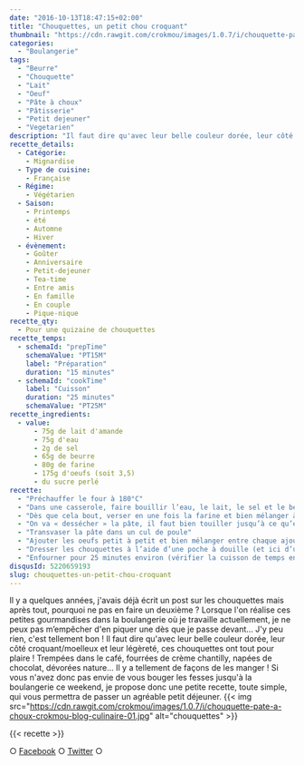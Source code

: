 ```yaml
---
date: "2016-10-13T18:47:15+02:00"
title: "Chouquettes, un petit chou croquant"
thumbnail: "https://cdn.rawgit.com/crokmou/images/1.0.7/i/chouquette-pate-a-choux-crokmou-blog-culinaire-03.jpg"
categories:
  - "Boulangerie"
tags:
  - "Beurre"
  - "Chouquette"
  - "Lait"
  - "Oeuf"
  - "Pâte à choux"
  - "Pâtisserie"
  - "Petit dejeuner"
  - "Vegetarien"
description: "Il faut dire qu'avec leur belle couleur dorée, leur côté croquant/moelleux et leur légèreté, ces chouquettes ont tout pour plaire !"
recette_details:
  - Catégorie:
    - Mignardise
  - Type de cuisine:
    - Française
  - Régime:
    - Végétarien
  - Saison:
    - Printemps
    - été
    - Automne
    - Hiver
  - évènement:
    - Goûter
    - Anniversaire
    - Petit-dejeuner
    - Tea-time
    - Entre amis
    - En famille
    - En couple
    - Pique-nique
recette_qty:
  - Pour une quizaine de chouquettes
recette_temps:
  - schemaId: "prepTime"
    schemaValue: "PT15M"
    label: "Préparation"
    duration: "15 minutes"
  - schemaId: "cookTime"
    label: "Cuisson"
    duration: "25 minutes"
    schemaValue: "PT25M"
recette_ingredients:
  - value:
      - 75g de lait d'amande
      - 75g d'eau
      - 2g de sel
      - 65g de beurre
      - 80g de farine
      - 175g d'oeufs (soit 3,5)
      - du sucre perlé
recette:
  - "Préchauffer le four à 180°C"
  - "Dans une casserole, faire bouillir l’eau, le lait, le sel et le beurre"
  - "Dès que cela bout, verser en une fois la farine et bien mélanger à l’aide d’une spatule (ou d’un fouet)"
  - "On va « dessécher » la pâte, il faut bien touiller jusqu’à ce qu’elle se décolle des parois de la casserole et qu’une légère résistance se fait sentir lorsque l’on mélange."
  - "Transvaser la pâte dans un cul de poule"
  - "Ajouter les oeufs petit à petit et bien mélanger entre chaque ajout (attention ça fait les bras !), votre pâte doit être ni trop liquide, ni trop épaisse. Lorsque l’on soulève la spatule et que de la pâte « coule » cela doit former un « v »"
  - "Dresser les chouquettes à l’aide d’une poche à douille (et ici d’une douille à petits fours), bien les espacer lors du dressage. Badigeonner légèrement d’œuf battu puis saupoudrer de sucre perlé"
  - "Enfourner pour 25 minutes environ (vérifier la cuisson de temps en temps). Personnellement j’ai un four de brin (vraiment vraiment), c’est un four à sol, que j’entrouvre légèrement à l’aide d’une spatule pour la cuisson, à vous de tester avec votre matériel quelle cuisson sera la plus adaptée !"
disqusId: 5220659193
slug: chouquettes-un-petit-chou-croquant
---
```


Il y a quelques années, j'avais déjà écrit un post sur les chouquettes mais après tout, pourquoi ne pas en faire un deuxième ? Lorsque l'on réalise ces petites gourmandises dans la boulangerie où je travaille actuellement, je ne peux pas m’empêcher d'en piquer une dès que je passe devant... J'y peu rien, c'est tellement bon ! Il faut dire qu'avec leur belle couleur dorée, leur côté croquant/moelleux et leur légèreté, ces chouquettes ont tout pour plaire ! Trempées dans le café, fourrées de crème chantilly, napées de chocolat, dévorées nature... Il y a tellement de façons de les manger ! Si vous n'avez donc pas envie de vous bouger les fesses jusqu'à la boulangerie ce weekend, je propose donc une petite recette, toute simple, qui vous permettra de passer un agréable petit déjeuner. {{< img src="https://cdn.rawgit.com/crokmou/images/1.0.7/i/chouquette-pate-a-choux-crokmou-blog-culinaire-01.jpg" alt="chouquettes" >}}

{{< recette >}}

○ [Facebook](https://www.facebook.com/crokmou.blog) ○ [Twitter](https://twitter.com/Crokmou) ○
